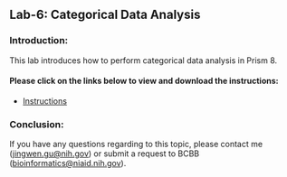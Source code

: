 ## Lab-6: Categorical Data Analysis

### Introduction:
This lab introduces how to perform categorical data analysis in Prism 8.

#### Please click on the links below to view and download the instructions: 
- [Instructions](https://nih.sharepoint.com/:b:/s/GRP-NIAID-BioInformatics/SSS/ESXEWefFF8xHtsgD4key29gByaFNZBmP86pTib3-PmJhhQ?e=h7BsPv)

### Conclusion:
If you have any questions regarding to this topic, please contact me (jingwen.gu@nih.gov) or submit a request to BCBB (bioinformatics@niaid.nih.gov).
